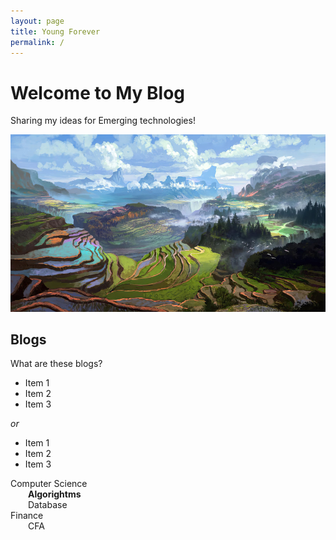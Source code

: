 ```yaml
---
layout: page
title: Young Forever
permalink: /
---
```


# Welcome to My Blog

Sharing my ideas for Emerging technologies!

![assets/img/scene.jpg](assets/img/scene.jpg)



## Blogs

What are these blogs?

<div class="code-example" markdown="1">

- Item 1
- Item 2
- Item 3

_or_

* Item 1
* Item 2
* Item 3
</div>

Computer Science \
&emsp;&emsp;**Algorightms** \
&emsp;&emsp;Database  \
Finance \
&emsp;&emsp;CFA

  

